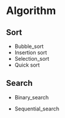 # Algorithm

## Sort

* Bubble_sort
* Insertion sort
* Selection_sort
* Quick sort

## Search

* Binary_search

* Sequential_search